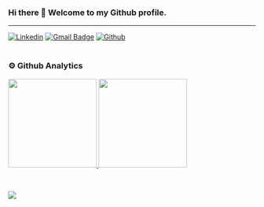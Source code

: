 ### Hi there 👋 Welcome to my Github profile.
---
[![Linkedin](https://img.shields.io/badge/-LinkedIn-blue?style=flat&logo=Linkedin&logoColor=white)](https://www.linkedin.com/in/greenpandaio/)
[![Gmail Badge](https://img.shields.io/badge/-Gmail-c14438?style=flat-square&logo=Gmail&logoColor=white&link=mailto:ntzamos@gmail.com)](mailto:ntzamos@gmail.com)
[![Github](https://img.shields.io/badge/-Github-000?style=flat&logo=Github&logoColor=white)](https://github.com/ntzamos)
<br><br>


### ⚙️ Github Analytics

<p align="left">
<a href="https://github.com/GeoRouv">
  <img height="180em" src="https://github-readme-stats.vercel.app/api/top-langs/?username=ntzamos&layout=compact&hide=makefile&langs_count=8"/>
  <img height="180em" src="https://github-readme-stats.vercel.app/api?username=ntzamos&count_private=true&show_icons=true&hide=issues,contribs"/>
</a>
</p>

<br>



![](https://komarev.com/ghpvc/?username=ntzamos&label=Profile+Views)
